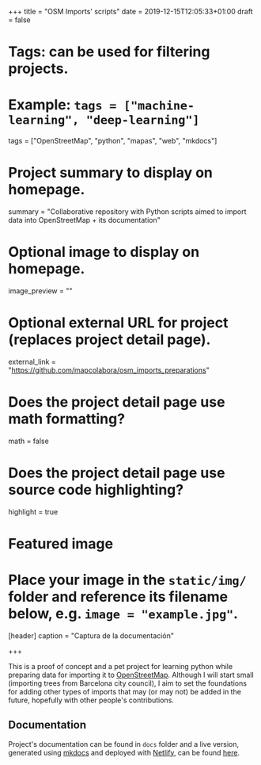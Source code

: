 +++
title = "OSM Imports' scripts"
date = 2019-12-15T12:05:33+01:00
draft = false

# Tags: can be used for filtering projects.
# Example: `tags = ["machine-learning", "deep-learning"]`
tags = ["OpenStreetMap", "python", "mapas", "web", "mkdocs"]

# Project summary to display on homepage.
summary = "Collaborative repository with Python scripts aimed to import data into OpenStreetMap + its documentation"

# Optional image to display on homepage.
image_preview = ""

# Optional external URL for project (replaces project detail page).
external_link = "https://github.com/mapcolabora/osm_imports_preparations"

# Does the project detail page use math formatting?
math = false

# Does the project detail page use source code highlighting?
highlight = true

# Featured image
# Place your image in the `static/img/` folder and reference its filename below, e.g. `image = "example.jpg"`.
[header]
caption = "Captura de la documentación"

+++


This is a proof of concept and a pet project for learning python while preparing data for importing it to [OpenStreetMap](https://openstreetmap.org). Although I will start small (importing trees from Barcelona city council), I aim to set the foundations for adding other types of imports that may (or may not) be added in the future, hopefully with other people's contributions.

## Documentation

Project's documentation can be found in `docs` folder and a live version, generated using [mkdocs](https://www.mkdocs.org/) and deployed with [Netlify](https://www.netlify.com/), can be found [here](https://osmimports.mapcolabora.org).
